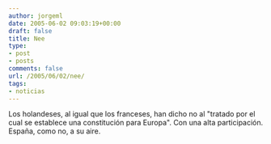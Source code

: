 ```yaml
---
author: jorgeml
date: 2005-06-02 09:03:19+00:00
draft: false
title: Nee
type: 
- post
- posts
comments: false
url: /2005/06/02/nee/
tags:
- noticias
---
```


Los holandeses, al igual que los franceses, han dicho no al "tratado por el cual se establece una constitución para Europa". Con una alta participación. España, como no, a su aire.
